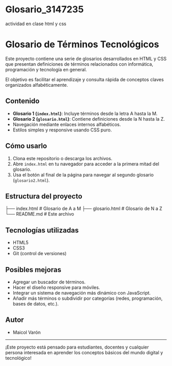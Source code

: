 # Glosario_3147235
actividad en clase html y css 

# Glosario de Términos Tecnológicos

Este proyecto contiene una serie de glosarios desarrollados en HTML y CSS que presentan definiciones de términos relacionados con informática, programación y tecnología en general. 

El objetivo es facilitar el aprendizaje y consulta rápida de conceptos claves organizados alfabéticamente.

##  Contenido

- **Glosario 1 (`index.html`)**: Incluye términos desde la letra A hasta la M.
- **Glosario 2 (`glosario.html`)**: Contiene definiciones desde la N hasta la Z.
- Navegación mediante enlaces internos alfabéticos.
- Estilos simples y responsive usando CSS puro.

##  Cómo usarlo

1. Clona este repositorio o descarga los archivos.
2. Abre `index.html` en tu navegador para acceder a la primera mitad del glosario.
3. Usa el botón al final de la página para navegar al segundo glosario (`glosario2.html`).

##  Estructura del proyecto

├── index.html # Glosario de A a M
├── glosario.html # Glosario de N a Z
└── README.md # Este archivo


##  Tecnologías utilizadas

- HTML5
- CSS3
- Git (control de versiones)

## Posibles mejoras

- Agregar un buscador de términos.
- Hacer el diseño responsive para móviles.
- Integrar un sistema de navegación más dinámico con JavaScript.
- Añadir más términos o subdividir por categorías (redes, programación, bases de datos, etc.).

## Autor

- Maicol Varón  

---

¡Este proyecto está pensado para estudiantes, docentes y cualquier persona interesada en aprender los conceptos básicos del mundo digital y tecnológico!


